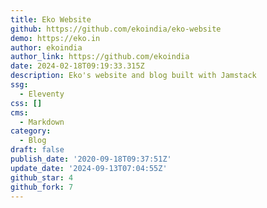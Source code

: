 ```yaml
---
title: Eko Website
github: https://github.com/ekoindia/eko-website
demo: https://eko.in
author: ekoindia
author_link: https://github.com/ekoindia
date: 2024-02-18T09:19:33.315Z
description: Eko's website and blog built with Jamstack
ssg:
  - Eleventy
css: []
cms:
  - Markdown
category:
  - Blog
draft: false
publish_date: '2020-09-18T09:37:51Z'
update_date: '2024-09-13T07:04:55Z'
github_star: 4
github_fork: 7
---
```

